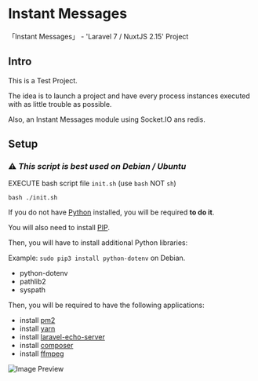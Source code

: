 # Instant Messages
「Instant Messages」 - 'Laravel 7 / NuxtJS 2.15' Project

## Intro

This is a Test Project.

The idea is to launch a project and have every process instances executed with as little trouble as possible.

Also, an Instant Messages module using Socket.IO ans redis.

## Setup

### ⚠️ _This script is best used on Debian / Ubuntu_

EXECUTE bash script file `init.sh` (use `bash` NOT `sh`)
```shell
bash ./init.sh
```
If you do not have [Python](https://www.python.org/downloads "Install Python") installed, you will be required **to do it**.

You will also need to install [PIP](https://pip.pypa.io/en/stable/installation "Install PIP").

Then, you will have to install additional Python libraries:

Example: `sudo pip3 install python-dotenv` on Debian.
- python-dotenv
- pathlib2
- syspath

Then, you will be required to have the following applications:
- install [pm2](https://pm2.keymetrics.io/docs/usage/pm2-doc-single-page/)
- install [yarn](https://github.com/nodesource/distributions/blob/master/README.md)
- install [laravel-echo-server](https://yarnpkg.com/package/laravel-echo-server-updated)
- install [composer](https://getcomposer.org/download/)
- install [ffmpeg](https://ffmpeg.org)

![Image Preview](https://raw.githubusercontent.com/Eternal-Grace/Instant-Messages/main/preview.gif)
